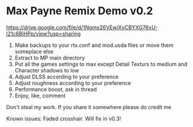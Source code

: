 # Max Payne Remix Demo v0.2

https://drive.google.com/file/d/1Ngmx26VEwiXvCBYXG76vU-l21c6BjHPp/view?usp=sharing

1. Make backups to your rtx.conf and mod.usda files or move them someplace else
2. Extract to MP main directory
3. Put all the games settings to max except Detail Texturs to medium and Character shadows to low
4. Adjust DLSS according to your preference
5. Adjust roughness according to your preference
6. Performance boost, ask in thread
7. Enjoy, like, comment

Don't steal my work. If you share it somewhere please do credit me

Known issues: Faded crosshair. Will fix in v0.3!
